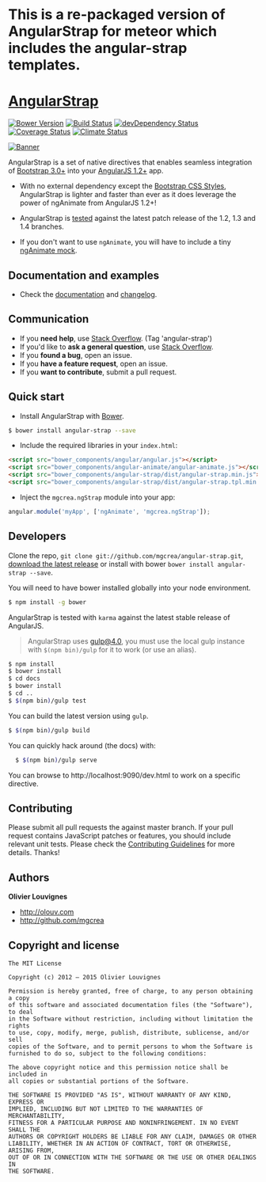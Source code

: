 # This is a re-packaged version of AngularStrap for meteor which includes the angular-strap templates.

# [AngularStrap](http://mgcrea.github.io/angular-strap)

[![Bower Version](http://img.shields.io/bower/v/angular-strap.svg?style=flat)](https://github.com/mgcrea/angular-strap/releases) [![Build Status](http://img.shields.io/travis/mgcrea/angular-strap/master.svg?style=flat)](http://travis-ci.org/mgcrea/angular-strap) [![devDependency Status](http://img.shields.io/david/dev/mgcrea/angular-strap.svg?style=flat)](https://david-dm.org/mgcrea/angular-strap#info=devDependencies) [![Coverage Status](http://img.shields.io/codeclimate/coverage/github/mgcrea/angular-strap.svg?style=flat)](https://codeclimate.com/github/mgcrea/angular-strap) [![Climate Status](https://img.shields.io/codeclimate/github/mgcrea/angular-strap.svg?style=flat)](https://codeclimate.com/github/mgcrea/angular-strap)

[![Banner](http://mgcrea.github.io/angular-strap/images/snippet.png)](http://mgcrea.github.io/angular-strap)

AngularStrap is a set of native directives that enables seamless integration of [Bootstrap 3.0+](https://github.com/twbs/bootstrap) into your [AngularJS 1.2+](https://github.com/angular/angular.js) app.

- With no external dependency except the [Bootstrap CSS Styles](https://github.com/twbs/bootstrap/blob/master/dist/css/bootstrap.css), AngularStrap is lighter and faster than ever as it does leverage the power of ngAnimate from AngularJS 1.2+!

- AngularStrap is [tested](https://travis-ci.org/mgcrea/angular-strap) against the latest patch release of the 1.2, 1.3 and 1.4 branches.

- If you don't want to use `ngAnimate`, you will have to include a tiny [ngAnimate mock](https://github.com/mgcrea/angular-strap/wiki/ngAnimate-mock).


## Documentation and examples

+ Check the [documentation](http://mgcrea.github.io/angular-strap) and [changelog](https://github.com/mgcrea/angular-strap/releases).


## Communication

- If you **need help**, use [Stack Overflow](http://stackoverflow.com/questions/tagged/angular-strap). (Tag 'angular-strap')
- If you'd like to **ask a general question**, use [Stack Overflow](http://stackoverflow.com/questions/tagged/angular-strap).
- If you **found a bug**, open an issue.
- If you **have a feature request**, open an issue.
- If you **want to contribute**, submit a pull request.


## Quick start

+ Install AngularStrap with [Bower](https://github.com/bower/bower).

>
```bash
$ bower install angular-strap --save
```

+ Include the required libraries in your `index.html`:

>
``` html
<script src="bower_components/angular/angular.js"></script>
<script src="bower_components/angular-animate/angular-animate.js"></script>
<script src="bower_components/angular-strap/dist/angular-strap.min.js"></script>
<script src="bower_components/angular-strap/dist/angular-strap.tpl.min.js"></script>
```

+ Inject the `mgcrea.ngStrap` module into your app:

>
``` js
angular.module('myApp', ['ngAnimate', 'mgcrea.ngStrap']);
```


## Developers

Clone the repo, `git clone git://github.com/mgcrea/angular-strap.git`, [download the latest release](https://github.com/mgcrea/angular-strap/zipball/master) or install with bower `bower install angular-strap --save`.

You will need to have bower installed globally into your node environment.

>
```bash
$ npm install -g bower
```

AngularStrap is tested with `karma` against the latest stable release of AngularJS.

> AngularStrap uses gulp@4.0, you must use the local gulp instance with `$(npm bin)/gulp` for it to work (or use an alias).

>
```bash
$ npm install
$ bower install
$ cd docs
$ bower install
$ cd ..
$ $(npm bin)/gulp test
```

You can build the latest version using `gulp`.

>
```bash
$ $(npm bin)/gulp build
```

You can quickly hack around (the docs) with:

>
```bash
  $ $(npm bin)/gulp serve
```

You can browse to http://localhost:9090/dev.html to work on a specific directive.

## Contributing

Please submit all pull requests the against master branch. If your pull request contains JavaScript patches or features, you should include relevant unit tests.
Please check the [Contributing Guidelines](https://github.com/mgcrea/angular-strap/blob/master/CONTRIBUTING.md) for more details.
Thanks!


## Authors

**Olivier Louvignes**

+ http://olouv.com
+ http://github.com/mgcrea


## Copyright and license

```
The MIT License

Copyright (c) 2012 – 2015 Olivier Louvignes

Permission is hereby granted, free of charge, to any person obtaining a copy
of this software and associated documentation files (the "Software"), to deal
in the Software without restriction, including without limitation the rights
to use, copy, modify, merge, publish, distribute, sublicense, and/or sell
copies of the Software, and to permit persons to whom the Software is
furnished to do so, subject to the following conditions:

The above copyright notice and this permission notice shall be included in
all copies or substantial portions of the Software.

THE SOFTWARE IS PROVIDED "AS IS", WITHOUT WARRANTY OF ANY KIND, EXPRESS OR
IMPLIED, INCLUDING BUT NOT LIMITED TO THE WARRANTIES OF MERCHANTABILITY,
FITNESS FOR A PARTICULAR PURPOSE AND NONINFRINGEMENT. IN NO EVENT SHALL THE
AUTHORS OR COPYRIGHT HOLDERS BE LIABLE FOR ANY CLAIM, DAMAGES OR OTHER
LIABILITY, WHETHER IN AN ACTION OF CONTRACT, TORT OR OTHERWISE, ARISING FROM,
OUT OF OR IN CONNECTION WITH THE SOFTWARE OR THE USE OR OTHER DEALINGS IN
THE SOFTWARE.
```
